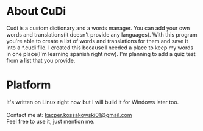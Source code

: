 # About CuDi

Cudi is a custom dictionary and a words manager. You can add your own words and translations(it doesn't provide any languages). With this program you're able to create a list of words and translations for them and save it into a *.cudi file. I created this because I needed a place to keep my words in one place(I'm learning spanish right now). I'm planning to add a quiz test from a list that you provide.

# Platform
It's written on Linux right now but I will build it for Windows later too.
<br><br>
Contact me at: kacper.kossakowski01@gmail.com <br>
Feel free to use it, just mention me.